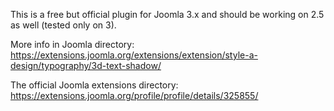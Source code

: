 This is a free but official plugin for Joomla 3.x and should be working on 2.5 as well (tested only on 3). 

More info in Joomla directory: https://extensions.joomla.org/extensions/extension/style-a-design/typography/3d-text-shadow/

The official Joomla extensions directory: https://extensions.joomla.org/profile/profile/details/325855/
